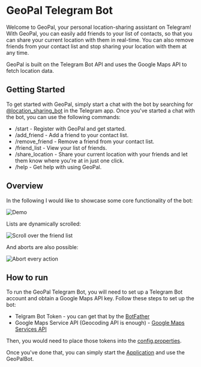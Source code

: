 # GeoPal Telegram Bot

Welcome to GeoPal, your personal location-sharing assistant on Telegram! With GeoPal, you can easily add friends to your list of contacts, so that you can share your current location with them in real-time. You can also remove friends from your contact list and stop sharing your location with them at any time. 

GeoPal is built on the Telegram Bot API and uses the Google Maps API to fetch location data.

## Getting Started

To get started with GeoPal, simply start a chat with the bot by searching for [@location_sharing_bot](https://t.me/location_sharing_bot) in the Telegram app. Once you've started a chat with the bot, you can use the following commands:

- /start - Register with GeoPal and get started.
- /add_friend - Add a friend to your contact list.
- /remove_friend - Remove a friend from your contact list.
- /friend_list - View your list of friends.
- /share_location - Share your current location with your friends and let them know where you're at in just one click.
- /help - Get help with using GeoPal.

## Overview
In the following I would like to showcase some core functionality of the bot:

![Demo](resources/demo.gif)

Lists are dynamically scrolled:

![Scroll over the friend list](resources/friend_list.gif)

And aborts are also possible:

![Abort every action](resources/abort.gif)

## How to run

To run the GeoPal Telegram Bot, you will need to set up a Telegram Bot account and obtain a Google Maps API key. Follow these steps to set up the bot:
* Telgram Bot Token - you can get that by the [BotFather](https://telegram.me/BotFather)
* Google Maps Service API (Geocoding API is enough) - [Google Maps Services API](https://developers.google.com/maps/documentation/geocoding)

Then, you would need to place those tokens into the [config.properties](src/main/resources/config.properties).

Once you've done that, you can simply start the [Application](src/main/java/application/Application.java) and use the GeoPalBot.
